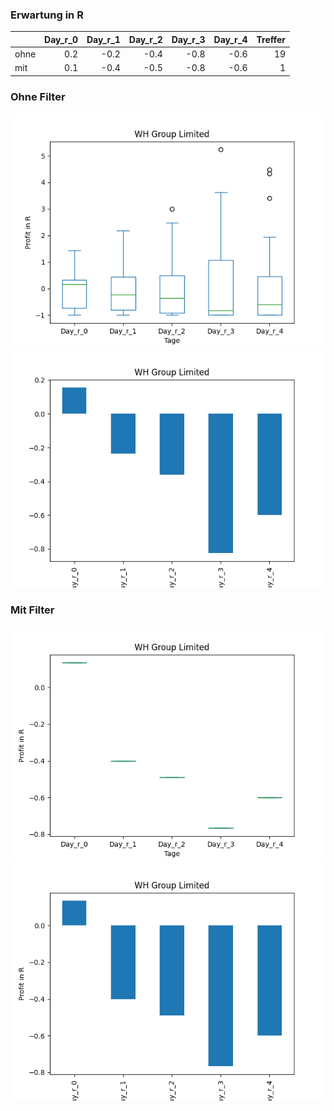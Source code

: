 ### Erwartung in R
|      |   Day_r_0 |   Day_r_1 |   Day_r_2 |   Day_r_3 |   Day_r_4 |   Treffer |
|:-----|----------:|----------:|----------:|----------:|----------:|----------:|
| ohne |       0.2 |      -0.2 |      -0.4 |      -0.8 |      -0.6 |        19 |
| mit  |       0.1 |      -0.4 |      -0.5 |      -0.8 |      -0.6 |         1 |

### Ohne Filter
![image info](./data/WHGLY_box_all.png)
![image info](./data/WHGLY_median_all.png)

### Mit Filter
![image info](./data/WHGLY_box_filtered.png)
![image info](./data/WHGLY_median_filtered.png)